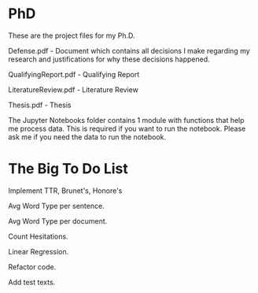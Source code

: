 # PhD
These are the project files for my Ph.D.

Defense.pdf - Document which contains all decisions I make regarding my research and justifications for why these decisions happened.

QualifyingReport.pdf - Qualifying Report 

LiteratureReview.pdf - Literature Review

Thesis.pdf - Thesis

The Jupyter Notebooks folder contains 1 module with functions that help me process data. This is required if you want to run the notebook. Please ask me if you need the data to run the notebook.

# The Big To Do List

Implement TTR, Brunet's, Honore's

Avg Word Type per sentence.

Avg Word Type per document.

Count Hesitations.

Linear Regression.

Refactor code.

Add test texts.

